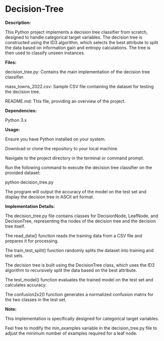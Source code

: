 # Decision-Tree


**Description:**

This Python project implements a decision tree classifier from scratch, designed to handle categorical target variables. The decision tree is constructed using the ID3 algorithm, which 
selects the best attribute to split the data based on information gain and entropy calculations. The tree is then used to classify unseen instances.



**Files:**

decision_tree.py: Contains the main implementation of the decision tree classifier.

mass_towns_2022.csv: Sample CSV file containing the dataset for testing the decision tree.

README.md: This file, providing an overview of the project.


**Dependencies:**

Python 3.x


**Usage:**

Ensure you have Python installed on your system.

Download or clone the repository to your local machine.

Navigate to the project directory in the terminal or command prompt.

Run the following command to execute the decision tree classifier on the provided dataset:

python decision_tree.py

The program will output the accuracy of the model on the test set and display the decision tree in ASCII art format.


**Implementation Details:**

The decision_tree.py file contains classes for DecisionNode, LeafNode, and DecisionTree, representing the nodes of the decision tree and the decision tree itself.

The read_data() function reads the training data from a CSV file and prepares it for processing.

The train_test_split() function randomly splits the dataset into training and test sets.

The decision tree is built using the DecisionTree class, which uses the ID3 algorithm to recursively split the data based on the best attribute.

The test_model() function evaluates the trained model on the test set and calculates accuracy.

The confusion2x2() function generates a normalized confusion matrix for the two classes in the test set.



**Note:**

This implementation is specifically designed for categorical target variables.

Feel free to modify the min_examples variable in the decision_tree.py file to adjust the minimum number of examples required for a leaf node.

